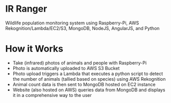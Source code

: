 # IR Ranger
Wildlife population monitoring system using Raspberry-Pi, AWS Rekognition/Lambda/EC2/S3, MongoDB, NodeJS, AngularJS, and Python

# How it Works
* Take (infrared) photos of animals and people with Raspberry-Pi
* Photo is automatically uploaded to AWS S3 Bucket
* Photo upload triggers a Lambda that executes a python script to detect the number of animals (tallied based on species) using AWS Rekognition
* Animal count data is then sent to MongoDB hosted on EC2 instance
* Website (also hosted on AWS) queries data from MongoDB and displays it in a comprehensive way to the user
